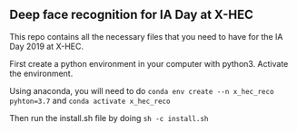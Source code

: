 ## Deep face recognition for IA Day at X-HEC

This repo contains all the necessary files that you need to have for the IA Day 2019 at X-HEC.

First create a python environment in your computer with python3. Activate the environment.

Using anaconda, you will need to do `conda env create --n x_hec_reco pyhton=3.7` and `conda activate x_hec_reco` 

Then run the install.sh file by doing `sh -c install.sh`

